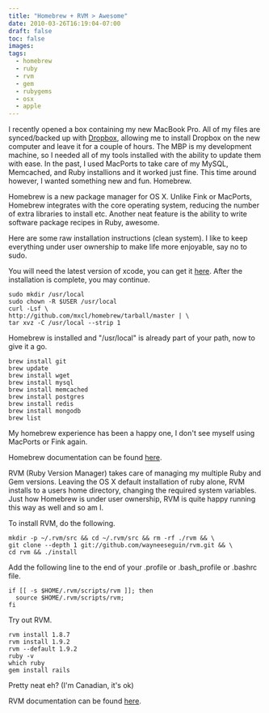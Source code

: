 ```yaml
---
title: "Homebrew + RVM > Awesome"
date: 2010-03-26T16:19:04-07:00
draft: false
toc: false
images:
tags: 
  - homebrew
  - ruby
  - rvm
  - gem
  - rubygems
  - osx
  - apple
---
```


I recently opened a box containing my new MacBook Pro. All of my files are synced/backed up with [Dropbox](http://www.dropbox.com/), allowing me to install Dropbox on the new computer and leave it for a couple of hours. The MBP is my development machine, so I needed all of my tools installed with the ability to update them with ease. In the past, I used MacPorts to take care of my MySQL, Memcached, and Ruby installions and it worked just fine. This time around however, I wanted something new and fun. Homebrew.

Homebrew is a new package manager for OS X. Unlike Fink or MacPorts, Homebrew integrates with the core operating system, reducing the number of extra libraries to install etc. Another neat feature is the ability to write software package recipes in Ruby, awesome.

Here are some raw installation instructions (clean system). I like to keep everything under user ownership to make life more enjoyable, say no to sudo.

You will need the latest version of xcode, you can get it [here](http://developer.apple.com/technologies/xcode.html). After the installation is complete, you may continue.

```
sudo mkdir /usr/local
sudo chown -R $USER /usr/local
curl -Lsf \
http://github.com/mxcl/homebrew/tarball/master | \
tar xvz -C /usr/local --strip 1
```
Homebrew is installed and "/usr/local" is already part of your path, now to give it a go.

```
brew install git
brew update
brew install wget
brew install mysql
brew install memcached
brew install postgres
brew install redis
brew install mongodb
brew list
```

My homebrew experience has been a happy one, I don't see myself using MacPorts or Fink again.

Homebrew documentation can be found [here](http://wiki.github.com/mxcl/homebrew/installation).

RVM (Ruby Version Manager) takes care of managing my multiple Ruby and Gem versions. Leaving the OS X default installation of ruby alone, RVM installs to a users home directory, changing the required system variables. Just how Homebrew is under user ownership, RVM is quite happy running this way as well and so am I.

To install RVM, do the following.

```
mkdir -p ~/.rvm/src && cd ~/.rvm/src && rm -rf ./rvm && \
git clone --depth 1 git://github.com/wayneeseguin/rvm.git && \
cd rvm && ./install
```

Add the following line to the end of your .profile or .bash_profile or .bashrc file.

```
if [[ -s $HOME/.rvm/scripts/rvm ]]; then
  source $HOME/.rvm/scripts/rvm;
fi
```

Try out RVM.

```
rvm install 1.8.7
rvm install 1.9.2
rvm --default 1.9.2
ruby -v
which ruby
gem install rails
```

Pretty neat eh? (I'm Canadian, it's ok)

RVM documentation can be found [here](http://rvm.beginrescueend.com/).
